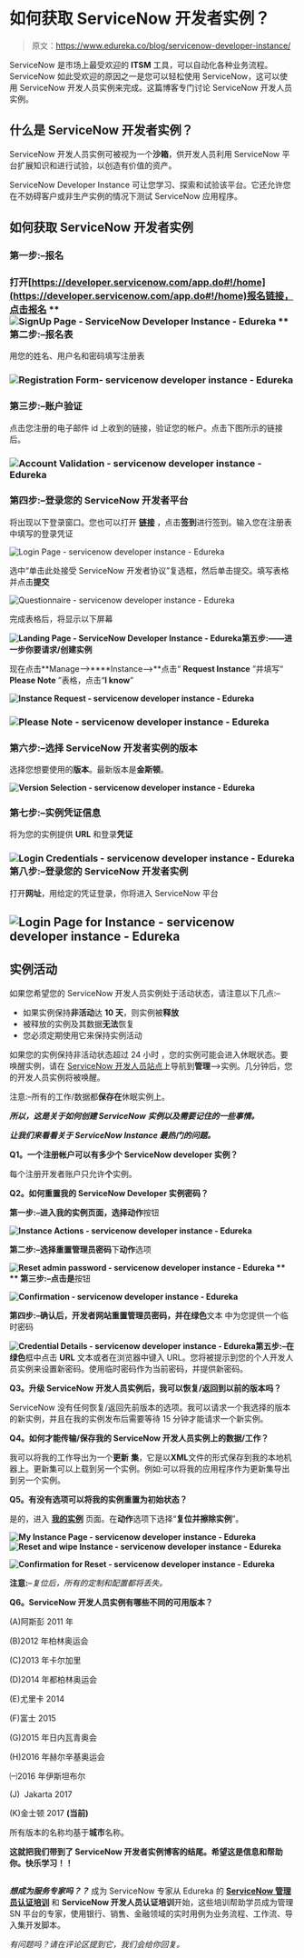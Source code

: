 # 如何获取 ServiceNow 开发者实例？

> 原文：<https://www.edureka.co/blog/servicenow-developer-instance/>

ServiceNow 是市场上最受欢迎的 **ITSM** 工具，可以自动化各种业务流程。ServiceNow 如此受欢迎的原因之一是您可以轻松使用 ServiceNow，这可以使用 ServiceNow 开发人员实例来完成。这篇博客专门讨论 ServiceNow 开发人员实例。

## **什么是 ServiceNow 开发者实例？**

ServiceNow 开发人员实例可被视为一个**沙箱**，供开发人员利用 ServiceNow 平台扩展知识和进行试验，以创造有价值的资产。

ServiceNow Developer Instance 可让您学习、探索和试验该平台。它还允许您在不妨碍客户或非生产实例的情况下测试 ServiceNow 应用程序。

## **如何获取 ServiceNow 开发者实例**

### **第一步:–报名**

### 打开[https://developer.servicenow.com/app.do#!/home](https://developer.servicenow.com/app.do#!/home)报名链接，点击报名 **![SignUp Page - ServiceNow Developer Instance - Edureka](img/4ab9375c97e2463f68447b7d637c5011.png) ** **第二步:–报名表**

用您的姓名、用户名和密码填写注册表

### **![Registration Form- servicenow developer instance - Edureka](img/3cae87841cfd50bef000cd0be16f1d57.png)**

### **第三步:–账户验证**

点击您注册的电子邮件 id 上收到的链接，验证您的帐户。点击下图所示的链接后。

### **![Account Validation - servicenow developer instance - Edureka](img/94660a5981d6530645143c7819b62480.png)**

### **第四步:–登录您的 ServiceNow 开发者平台**

将出现以下登录窗口。您也可以打开 [**链接**](https://developer.servicenow.com/app.do#!/home) ，点击**签到**进行签到。输入您在注册表中填写的登录凭证

![Login Page - servicenow developer instance - Edureka](img/30f9e5df7d5410ba722195d95717c0bc.png)

选中“单击此处接受 ServiceNow 开发者协议”复选框，然后单击提交。填写表格并点击**提交**

![Questionnaire - servicenow developer instance - Edureka](img/f05457b6b6e94e18fb6f3dddda3f9fce.png)

完成表格后，将显示以下屏幕

**![Landing Page - ServiceNow Developer Instance - Edureka](img/100a36ed78fae7b9564b9ec179696076.png)第五步:——进一步你要请求/创建实例**

现在点击**Manage—>****Instance—>**点击“ **Request Instance** ”并填写“ **Please Note** ”表格，点击“**I know**”

**![Instance Request - servicenow developer instance - Edureka](img/95116dcd6cc3d2eca716826b0e2e6aa6.png)**

### **![Please Note - servicenow developer instance - Edureka](img/9f9f62dbf48a5dcc6dc4829fcf153dbc.png)**

### **第六步:–选择 ServiceNow 开发者实例**的版本

选择您想要使用的**版本**。最新版本是**金斯顿**。

**![Version Selection - servicenow developer instance - Edureka](img/0167bbf66a6bf15d90fd15cc13dd21d7.png)**

### **第七步:–实例凭证信息**

将为您的实例提供 **URL** 和登录**凭证**

### **![Login Credentials - servicenow developer instance - Edureka](img/8a2963cd2947a61ec50d39fbdb83ff60.png)第八步:–登录您的 ServiceNow 开发者实例**

打开**网址**，用给定的凭证登录，你将进入 ServiceNow 平台

## **![Login Page for Instance - servicenow developer instance - Edureka](img/6061cc6f8afd3ff9af5142836331caa4.png)**

## **实例活动**

如果您希望您的 ServiceNow 开发人员实例处于活动状态，请注意以下几点:–

*   如果实例保持**非活动**达 **10 天**，则实例被**释放**
*   被释放的实例及其数据**无法**恢复
*   您必须定期使用它来保持实例活动

如果您的实例保持非活动状态超过 24 小时 ，您的实例可能会进入休眠状态。要唤醒实例，请在 [ServiceNow 开发人员站点](https://developer.servicenow.com/)上导航到**管理**–>实例。几分钟后，您的开发人员实例将被唤醒。

注意:–所有的工作/数据都**保存在**休眠实例上。

***所以，这是关于如何创建 ServiceNow 实例以及需要记住的一些事情。***

***让我们来看看关于 ServiceNow Instance 最热门的问题。***

**Q1。一个注册帐户可以有多少个 ServiceNow developer 实例？**

每个注册开发者账户只允许**个**实例。

**Q2。如何重置我的 ServiceNow Developer 实例密码？**

**第一步:–**进入我的实例页面，选择**动作**按钮

**![Instance Actions - servicenow developer instance - Edureka](img/9ae7be530eca5c5cf05c72fe1f166051.png)**

**第二步:–**选择**重置管理员密码**下**动作**选项

**![Reset admin password - servicenow developer instance - Edureka](img/39cf2eb631676815fc36783fa50c4e06.png) **   ** 第三步:–**点击**是**按钮

**![Confirmation - servicenow developer instance - Edureka](img/e87379edc4f306abc00d08f592ebe5e8.png)**

**第四步:–**确认后，开发者网站重置管理员密码，并在**绿色**文本 中为您提供一个临时密码

**![Credential Details - servicenow developer instance - Edureka](img/09be8055ec05b75ed653531929b8a1c4.png)第五步:–**在**绿色**框中点击 **URL** 文本或者在浏览器中键入 URL。您将被提示到您的个人开发人员实例来设置新密码。使用临时密码作为当前密码，并提供新密码。

**Q3。升级 ServiceNow 开发人员实例后，我可以恢复/返回到以前的版本吗？**

ServiceNow 没有任何恢复/返回先前版本的选项。我可以请求一个我选择的版本的新实例，并且在我的实例发布后需要等待 15 分钟才能请求一个新实例。

**Q4。如何才能传输/保存我的 ServiceNow 开发人员实例上的数据/工作？**

我可以将我的工作导出为一个**更新** **集**，它是以**XML**文件的形式保存到我的本地机器上。更新集可以上载到另一个实例。例如:可以将我的应用程序作为更新集导出到另一个实例。

**Q5。有没有选项可以将我的实例重置为初始状态？**

是的，进入 [**我的实例**](https://developer.servicenow.com/app.do#!/instance) 页面。在**动作**选项下选择“**复位并擦除实例**”。

**![My Instance Page - servicenow developer instance - Edureka](img/03773b6eb0f2949fdcb0bed55cc5e390.png) ![Reset and wipe Instance - servicenow developer instance - Edureka](img/04a4008a29a0dac4162bd749ce757bc5.png)**

**![Confirmation for Reset - servicenow developer instance - Edureka](img/97874ee7638788bf6ea4cb0c100b18e0.png)**

**注意:**–*复位后，所有的定制和配置都将丢失。*



**Q6。ServiceNow 开发人员实例有哪些不同的可用版本？**

(A)阿斯彭 2011 年

(B)2012 年柏林奥运会

(C)2013 年卡尔加里

(D)2014 年都柏林奥运会

(E)尤里卡 2014

(F)富士 2015

(G)2015 年日内瓦青奥会

(H)2016 年赫尔辛基奥运会

㈠2016 年伊斯坦布尔

(J)  Jakarta 2017

(K)金士顿 2017 **(当前)**

所有版本的名称均基于**城市**名称。

**这就把我们带到了 ServiceNow 开发者实例博客的结尾。希望这是信息和帮助你。快乐学习！！**

## 

***想成为服务专家吗？？*** 成为 ServiceNow 专家从 Edureka 的 [**ServiceNow 管理员认证培训**](https://www.edureka.co/servicenow-admin-certification-training) 和 **ServiceNow 开发人员认证培训**开始，这些培训帮助学员成为管理 SN 平台的专家，使用银行、销售、金融领域的实时用例为业务流程、工作流、导入集开发脚本。

*有问题吗？请在评论区提到它，我们会给你回复。*